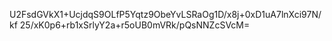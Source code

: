 U2FsdGVkX1+UcjdqS9OLfP5Yqtz9ObeYvLSRaOg1D/x8j+0xD1uA7lnXci97N/kf
25/xK0p6+rb1xSrlyY2a+r5oUB0mVRk/pQsNNZcSVcM=
